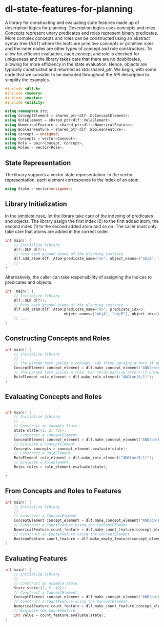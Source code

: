 
# dl-state-features-for-planning

A library for constructing and evaluating state features made up of description logics for planning.
Description logics uses concepts and roles. Concepts represent unary predicates and roles represent binary predicates. More complex concepts and roles can be constructed using an abstract syntax tree (AST) where the leafs are primitive concepts or primitive roles and the inner nodes are other types of concept and role constructors. To allow for efficient evaluation, each concept and role is checked for uniqueness and the library takes care that there are no doublicates, allowing for more efficiency in the state evaluation.
Hence, objects are typically constructed and returned as std::shared_ptr. We begin, with some code that we consider to be executed throughout the API description to simplify the examples.

```cpp
#include <dlf.h>
#include <memory>
#include <vector>
#include <utility>

using namespace std;
using ConceptElement = shared_ptr<dlf::DLConceptElement>;
using RoleElement = shared_ptr<dlf::RoleElement>;
using NumericalFeature = shared_ptr<dlf::NumericalFeature>;
using BooleanFeature = shared_ptr<dlf::BooleanFeature>;
using Concept = unsigned;
using Concepts = vector<Concept>;
using Role = pair<Concept, Concept>;
using Roles = vector<Role>;
```

## State Representation
The library supports a vector state representation.
In the vector representation, each element corresponds to the index of an atom.

```cpp
using State = vector<unsigned>;
```

## Library Initialization

In the simplest case, let the library take care of the indexing of predicates and objects.
The library assign the first index (0) to the first added atom,
the second index (1) to the second added atom and so on.
The caller must only take care that atoms are added in the correct order.

```cpp
int main() {
    // Initialize library
    dlf::DLF dlf();
    // Pass each ground atoms of the planning instance
    dlf.add_atom(dlf::Atom(predicate_name="on", object_names={"objA", "objB"}));
    // ...
}
```

Alternatively, the caller can take responsibility of assigning the indices to predicates and objects.

```cpp
int  main() {
    // Initialize library
    dlf::DLF dlf();
    // Pass each ground atoms of the planning instance
    dlf.add_atom(dlf::Atom(predicate_name="on", predicate_idx=0,
                           object_names={"objA", "objB"}, object_idx={0, 1}));
    // ...
}
```

##  Constructing Concepts and Roles

```cpp
int main() {
    // Initialize library
    // ...
    // The parsed term yields a concept. Can throw parsing errors if unsuccesful.
    ConceptElement concept_element = dlf.make_concept_element("AND(on(0))");
    // The parsed term yields a role. Can throw parsing errors if unsuccesful.
    RoleElement role_element = dlf.make_role_element("AND(on(0,1)");
}
```

## Evaluating Concepts and Roles

```cpp

int main() {
    // Initialize library
    // ...
    // Construct an example State.
    State state({1, 2, 42});
    // Construct a ConceptElement.
    ConceptElement concept_element = dlf.make_concept_element("AND(on(0))");
    // Evaluate a ConceptElement.
    Concepts concepts = concept_element.evaluate(state);
    // Construct a RoleElement.
    RoleElement role_element = dlf.make_role_element("AND(on(0,1)");
    // Evaluate a RoleElement.
    Roles roles = role_element.evaluate(state);

}
```

## From Concepts and Roles to Features

```cpp
int main() {
    // Initialize library
    // ...
    // Construct a ConceptElement
    ConceptElement concept_element = dlf.make_concept_element("AND(on(0))");
    // Construct a CountFeature using the ConceptElement
    NumericalFeature count_feature = dlf.make_count_feature(concept_element);
    // Construct an EmptyFeature using the ConceptElement
    BooleanFeature count_feature = dlf.make_empty_feature(concept_element);
}
```

## Evaluating Features

```cpp
int main() {
    // Initialize library
    // ...
    // Construct an example State.
    State state({1, 2, 42});
    // Construct a ConceptElement.
    ConceptElement concept_element = dlf.make_concept_element("AND(on(0))");
    // Construct a CountFeature using the ConceptElement.
    NumericalFeature count_feature = dlf.make_count_feature(concept_element);
    // Evaluate the CountFeature.
    int value = count_feature.evaluate(state);
}
```
